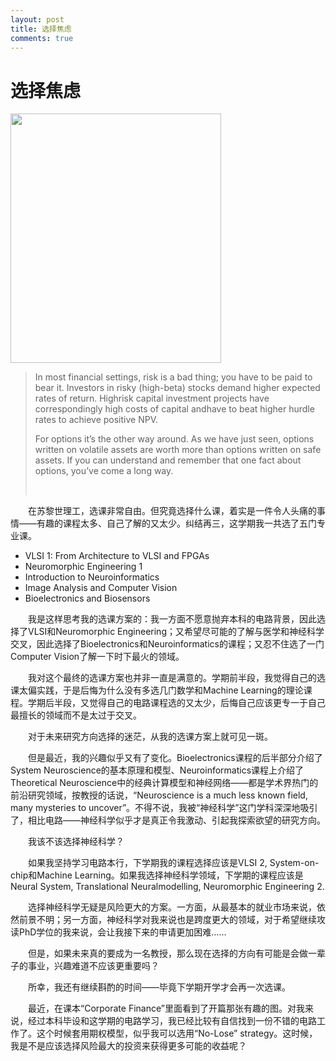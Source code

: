 ```yaml
---
layout: post
title: 选择焦虑
comments: true
---
```


# 选择焦虑

<img class="size-medium aligncenter" src="https://i.loli.net/2019/12/11/zC7da4wb9Wqe1RI.png" width="337" height="399" />
<blockquote>In most financial settings, risk is a bad thing; you have to be paid to bear it. Investors in risky (high-beta) stocks demand higher expected rates of return. Highrisk capital investment projects have correspondingly high costs of capital andhave to beat higher hurdle rates to achieve positive NPV.

For options it’s the other way around. As we have just seen, options written on volatile assets are worth more than options written on safe assets. If you can understand and remember that one fact about options, you’ve come a long way.

&nbsp;</blockquote>
<!--more-->
<p style="text-indent: 2em;">在苏黎世理工，选课非常自由。但究竟选择什么课，着实是一件令人头痛的事情——有趣的课程太多、自己了解的又太少。纠结再三，这学期我一共选了五门专业课。</p>

<ul>
 	<li>VLSI 1: From Architecture to VLSI and FPGAs</li>
 	<li>Neuromorphic Engineering 1</li>
 	<li>Introduction to Neuroinformatics</li>
 	<li>Image Analysis and Computer Vision</li>
 	<li>Bioelectronics and Biosensors</li>
</ul>
<p style="text-indent: 2em;">我是这样思考我的选课方案的：我一方面不愿意抛弃本科的电路背景，因此选择了VLSI和Neuromorphic Engineering；又希望尽可能的了解与医学和神经科学交叉，因此选择了Bioelectronics和Neuroinformatics的课程；又忍不住选了一门Computer Vision了解一下时下最火的领域。</p>
<p style="text-indent: 2em;">我对这个最终的选课方案也并非一直是满意的。学期前半段，我觉得自己的选课太偏实践，于是后悔为什么没有多选几门数学和Machine Learning的理论课程。学期后半段，又觉得自己的电路课程选的又太少，后悔自己应该更专一于自己最擅长的领域而不是太过于交叉。</p>
<p style="text-indent: 2em;">对于未来研究方向选择的迷茫，从我的选课方案上就可见一斑。</p>
<p style="text-indent: 2em;">但是最近，我的兴趣似乎又有了变化。Bioelectronics课程的后半部分介绍了System Neuroscience的基本原理和模型、Neuroinformatics课程上介绍了Theoretical Neuroscience中的经典计算模型和神经网络——都是学术界热门的前沿研究领域，按教授的话说，“Neuroscience is a much less known field, many mysteries to uncover”。不得不说，我被“神经科学”这门学科深深地吸引了，相比电路——神经科学似乎才是真正令我激动、引起我探索欲望的研究方向。</p>
<p style="text-indent: 2em;">我该不该选择神经科学？</p>
<p style="text-indent: 2em;">如果我坚持学习电路本行，下学期我的课程选择应该是VLSI 2, System-on-chip和Machine Learning。如果我选择神经科学领域，下学期的课程应该是Neural System, Translational Neuralmodelling, Neuromorphic Engineering 2.</p>
<p style="text-indent: 2em;">选择神经科学无疑是风险更大的方案。一方面，从最基本的就业市场来说，依然前景不明；另一方面，神经科学对我来说也是跨度更大的领域，对于希望继续攻读PhD学位的我来说，会让我接下来的申请更加困难……</p>
<p style="text-indent: 2em;">但是，如果未来真的要成为一名教授，那么现在选择的方向有可能是会做一辈子的事业，兴趣难道不应该更重要吗？</p>
<p style="text-indent: 2em;">所幸，我还有继续斟酌的时间——毕竟下学期开学才会再一次选课。</p>
<p style="text-indent: 2em;">最近，在课本“Corporate Finance”里面看到了开篇那张有趣的图。对我来说，经过本科毕设和这学期的电路学习，我已经比较有自信找到一份不错的电路工作了。这个时候套用期权模型，似乎我可以选用“No-Lose” strategy。这时候，我是不是应该选择风险最大的投资来获得更多可能的收益呢？</p>
